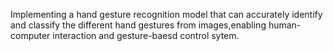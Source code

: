 Implementing a hand gesture recognition model that can accurately identify and classify the different hand gestures from images,enabling human-computer interaction and gesture-baesd control sytem.

